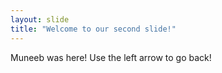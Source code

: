 ```yaml
---
layout: slide
title: "Welcome to our second slide!"
---
```

Muneeb was here!
Use the left arrow to go back!
